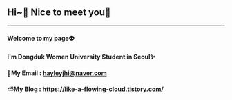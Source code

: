 <div align="left">  
<br/> 

## Hi~💚 Nice to meet you🥰
  
  <hr>
  
#### Welcome to my page👽
#### I'm Dongduk Women University Student in Seoul✨
#### 💌My Email : hayleyjhi@naver.com
#### ⛅My Blog : https://like-a-flowing-cloud.tistory.com/

</div>

<!--
**hyeinjeon/hyeinjeon** is a ✨ _special_ ✨ repository because its `README.md` (this file) appears on your GitHub profile.

Here are some ideas to get you started:

- 🔭 I’m currently working on ...
- 🌱 I’m currently learning ...
- 👯 I’m looking to collaborate on ...
- 🤔 I’m looking for help with ...
- 💬 Ask me about ...
- 📫 How to reach me: ...
- 😄 Pronouns: ...
- ⚡ Fun fact: ...
-->
